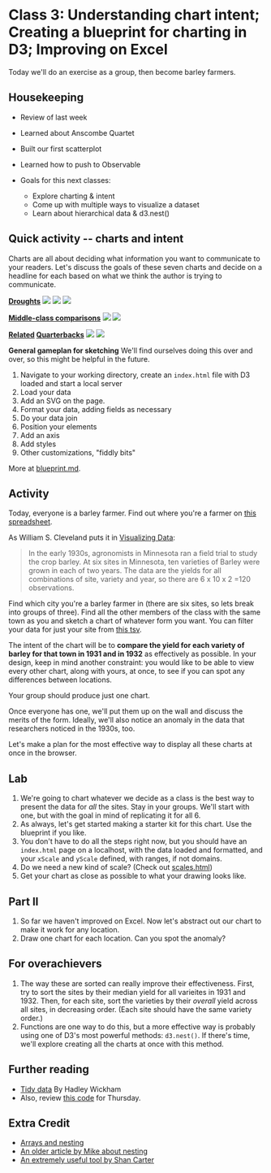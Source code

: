 # Class 3: Understanding chart intent; Creating a blueprint for charting in D3; Improving on Excel

Today we'll do an exercise as a group, then become barley farmers.

## Housekeeping

 * Review of last week
  * Learned about Anscombe Quartet
  * Built our first scatterplot
  * Learned how to push to Observable 

 * Goals for this next classes:
 	* Explore charting & intent
 	* Come up with multiple ways to visualize a dataset
 	* Learn about hierarchical data & d3.nest()


## Quick activity -- charts and intent

Charts are all about deciding what information you want to communicate to your readers. Let's discuss the goals of these seven charts and decide on a headline for each based on what we think the author is trying to communicate.

**[Droughts](http://www.nytimes.com/interactive/2014/upshot/mapping-the-spread-of-drought-across-the-us.html)**
<img src="images/drought1.png">
<img src="images/drought2.png">
<img src="images/drought3.png">

**[Middle-class comparisons](http://www.nytimes.com/2014/04/23/upshot/the-american-middle-class-is-no-longer-the-worlds-richest.html)**
<img src="images/middle-class-1.png">
<img src="images/middle-class-2.png">

**[Related](http://www.nytimes.com/newsgraphics/2013/09/28/eli-manning-milestone/) [Quarterbacks](http://www.nytimes.com/interactive/2014/10/19/upshot/peyton-manning-breaks-touchdown-passing-record.html)**
<img src="images/qb-streaks.png">
<img src="images/peyton-manning.png">


**General gameplan for sketching**
We'll find ourselves doing this over and over, so this might be helpful in the future.
 1. Navigate to your working directory, create an `index.html` file with D3 loaded and start a local server
 2. Load your data
 3. Add an SVG on the page.
 4. Format your data, adding fields as necessary
 5. Do your data join
 6. Position your elements 
 7. Add an axis
 8. Add styles
 9. Other customizations, "fiddly bits"

More at [blueprint.md](blueprint.md).

## Activity
Today, everyone is a barley farmer. Find out where you're a farmer on [this spreadsheet](https://docs.google.com/spreadsheets/d/17xOrBfaXxM_z1xrwNv-mZQokXnwqt-piGzpJDIAjv70/edit?usp=sharing).

As William S. Cleveland puts it in [Visualizing Data](https://books.google.com/books/about/Visualizing_Data.html?id=V-dQAAAAMAAJ):

 > In the early 1930s, agronomists in Minnesota ran a field trial to study the crop barley. At six sites in Minnesota, ten varieties of Barley were grown in each of two years. The data are the yields for all combinations of site, variety and year, so there are 6 x 10 x 2 =120 observations.

Find which city you're a barley farmer in (there are six sites, so lets break into groups of three). Find all the other members of the class with the same town as you and sketch a chart of whatever form you want. You can filter your data for just your site from [this tsv](barley.tsv).

The intent of the chart will be to **compare the yield for each variety of barley for that town in 1931 and in 1932** as effectively as possible. In your design, keep in mind another constraint: you would like to be able to view every other chart, along with yours, at once, to see if you can spot any differences between locations.

Your group should produce just one chart.

Once everyone has one, we'll put them up on the wall and discuss the merits of the form. Ideally, we'll also notice an anomaly in the data that researchers noticed in the 1930s, too.

Let's make a plan for the most effective way to display all these charts at once in the browser.  

## Lab
 1. We're going to chart whatever we decide as a class is the best way to present the data for *all* the sites. Stay in your groups. We'll start with one, but with the goal in mind of replicating it for all 6.
 2. As always, let's get started making a starter kit for this chart. Use the blueprint if you like.
 3. You don't have to do all the steps right now, but you should have an `index.html` page on a localhost, with the data loaded and formatted, and your `xScale` and `yScale` defined, with ranges, if not domains. 
 4. Do we need a new kind of scale? (Check out [scales.html](views/scales.html))
 5. Get your chart as close as possible to what your drawing looks like.

## Part II
 1. So far we haven't improved on Excel. Now let's abstract out our chart to make it work for any location. 
 2. Draw one chart for each location. Can you spot the anomaly?

## For overachievers
1. The way these are sorted can really improve their effectiveness. First, try to sort the sites by their median yield for all varieites in 1931 and 1932. Then, for each site, sort the varieties by their *overall* yield across all sites, in decreasing order. (Each site should have the same variety order.)
2. Functions are one way to do this, but a more effective way is probably using one of D3's most powerful methods: `d3.nest()`. If there's time, we'll explore creating all the charts at once with this method.

## Further reading
 * [Tidy data](http://www.jstatsoft.org/v59/i10/paper) By Hadley Wickham
 * Also, review [this code](https://bl.ocks.org/mbostock/0533f44f2cfabecc5e3a) for Thursday. 

## Extra Credit
 * [Arrays and nesting](https://github.com/mbostock/d3/wiki/Arrays#-nest)
 * [An older article by Mike about nesting](http://bost.ocks.org/mike/nest/)
 * [An extremely useful tool by Shan Carter](http://bl.ocks.org/shancarter/raw/4748131/)


